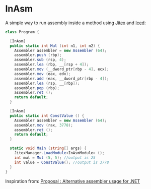 # InAsm

A simple way to run assembly inside a method using [Jitex](https://github.com/Hitmasu/Jitex) and [Iced](https://github.com/0xd4d/iced):

```cs
class Program {

  [InAsm]
  public static int Mul (int n1, int n2) {
    Assembler assembler = new Assembler (64);
    assembler.push (rbp);
    assembler.sub (rsp, 4);
    assembler.lea (rbp, __[rsp + 4]);
    assembler.mov (__dword_ptr[rbp - 4], ecx);
    assembler.mov (eax, edx);
    assembler.add (eax, __dword_ptr[rbp - 4]);
    assembler.lea (rsp, __[rbp]);
    assembler.pop (rbp);
    assembler.ret ();
    return default;
  }

  [InAsm]
  public static int ConstValue () {
    Assembler assembler = new Assembler (64);
    assembler.mov (rax, 3778);
    assembler.ret ();
    return default;
  }

  static void Main (string[] args) {
    JitexManager.LoadModule<InAsmModule> ();
    int mul = Mul (5, 5); //output is 25
    int value = ConstValue(); //output is 3778
  }
}
```

Inspiration from: [Proposal : Alternative assembler usage for .NET](https://github.com/0xd4d/iced/issues/95)
